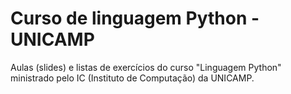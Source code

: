 # Curso de linguagem Python - UNICAMP

Aulas (slides) e listas de exercícios do curso "Linguagem Python" ministrado pelo IC (Instituto de Computação) da UNICAMP.


